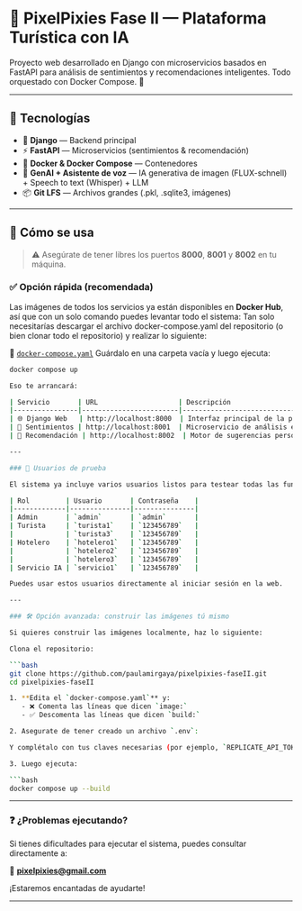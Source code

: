 
# 🌌 PixelPixies Fase II — Plataforma Turística con IA

Proyecto web desarrollado en Django con microservicios basados en FastAPI para análisis de sentimientos y recomendaciones inteligentes. Todo orquestado con Docker Compose. 🚀

---

## 🧩 Tecnologías

- 🐍 **Django** — Backend principal
- ⚡ **FastAPI** — Microservicios (sentimientos & recomendación)
- 🐳 **Docker & Docker Compose** — Contenedores
- 🧠 **GenAI + Asistente de voz** — IA generativa de imagen (FLUX-schnell) + Speech to text (Whisper) + LLM 
- 📦 **Git LFS** — Archivos grandes (.pkl, .sqlite3, imágenes)

---

## 🧪 Cómo se usa

> ⚠️ Asegúrate de tener libres los puertos **8000**, **8001** y **8002** en tu máquina.

### ✅ Opción rápida (recomendada)

Las imágenes de todos los servicios ya están disponibles en **Docker Hub**, así que con un solo comando puedes levantar todo el sistema:
Tan solo necesitarías descargar el archivo docker-compose.yaml del repositorio (o bien clonar todo el repositorio) y realizar lo siguiente:

🔗 [`docker-compose.yaml`]([https://raw.githubusercontent.com/paulamiragaya/pixelpixies-faseII/refs/heads/main/docker-compose.yaml])
Guárdalo en una carpeta vacía y luego ejecuta:

```bash
docker compose up

Eso te arrancará:

| Servicio       | URL                    | Descripción                          |
|----------------|------------------------|--------------------------------------|
| 🌐 Django Web   | http://localhost:8000  | Interfaz principal de la plataforma |
| 🧠 Sentimientos | http://localhost:8001  | Microservicio de análisis emocional |
| 🏨 Recomendación | http://localhost:8002  | Motor de sugerencias personalizadas |

---

### 👤 Usuarios de prueba

El sistema ya incluye varios usuarios listos para testear todas las funcionalidades:

| Rol         | Usuario       | Contraseña    |
|-------------|---------------|---------------|
| Admin       | `admin`       | `admin`       |
| Turista     | `turista1`    | `123456789`   |
|             | `turista3`    | `123456789`   |
| Hotelero    | `hotelero1`   | `123456789`   |
|             | `hotelero2`   | `123456789`   |
|             | `hotelero3`   | `123456789`   |
| Servicio IA | `servicio1`   | `123456789`   |

Puedes usar estos usuarios directamente al iniciar sesión en la web.

---

### 🛠️ Opción avanzada: construir las imágenes tú mismo

Si quieres construir las imágenes localmente, haz lo siguiente:

Clona el repositorio:

```bash
git clone https://github.com/paulamirgaya/pixelpixies-faseII.git
cd pixelpixies-faseII

1. **Edita el `docker-compose.yaml`** y:
   - ❌ Comenta las líneas que dicen `image:`
   - ✅ Descomenta las líneas que dicen `build:`

2. Asegurate de tener creado un archivo `.env`:

Y complétalo con tus claves necesarias (por ejemplo, `REPLICATE_API_TOKEN`, utilizada porque IA generativa de imagen consume demasiada memoria RAM de GPU).

3. Luego ejecuta:

```bash
docker compose up --build
```
---

### ❓ ¿Problemas ejecutando?

Si tienes dificultades para ejecutar el sistema, puedes consultar directamente a:

📩 **pixelpixies@gmail.com**

¡Estaremos encantadas de ayudarte!

---
